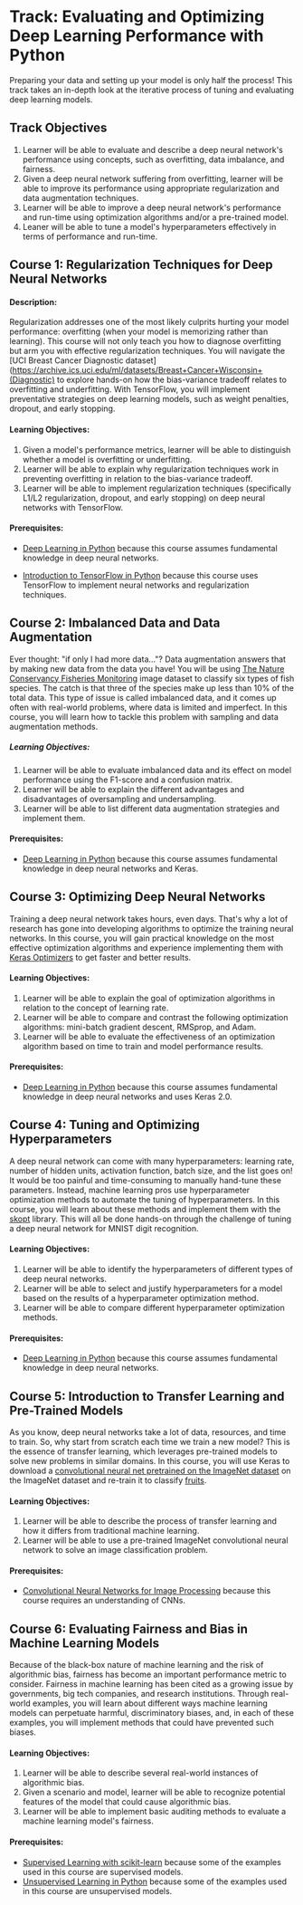 # Track: Evaluating and Optimizing Deep Learning Performance with Python

Preparing your data and setting up your model is only half the process! This track takes an in-depth look at the iterative process of tuning and evaluating deep learning models. 

## Track Objectives

1. Learner will be able to evaluate and describe a  deep neural network's performance using concepts, such as overfitting, data imbalance, and fairness.
2. Given a deep neural network suffering from overfitting, learner will be able to improve its performance using appropriate regularization and data augmentation techniques.
3. Learner will be able to improve a deep neural network's performance and run-time using optimization algorithms and/or a pre-trained model.
4. Leaner will be able to tune a model's hyperparameters effectively in terms of performance and run-time.



## Course 1: Regularization Techniques for Deep Neural Networks 

#### Description:

Regularization addresses one of the most likely culprits hurting your model performance:  overfitting (when your model is memorizing rather than learning). This course will not only teach you how to diagnose overfitting but arm you with effective regularization techniques. You will navigate the [UCI Breast Cancer Diagnostic dataset](https://archive.ics.uci.edu/ml/datasets/Breast+Cancer+Wisconsin+(Diagnostic) to explore hands-on how the bias-variance tradeoff relates to overfitting and underfitting. With TensorFlow, you will implement preventative strategies on deep learning models, such as weight penalties, dropout, and early stopping. 

#### Learning Objectives:

1. Given a model's performance metrics, learner will be able to distinguish whether a model is overfitting or underfitting.
2. Learner will be able to explain why regularization techniques work in preventing overfitting in relation to the bias-variance tradeoff.
3. Learner will be able to implement regularization techniques (specifically L1/L2 regularization, dropout, and early stopping) on deep neural networks with TensorFlow. 

#### Prerequisites:

- [Deep Learning in Python](https://www.datacamp.com/courses/deep-learning-in-python#!) because this course assumes fundamental knowledge in deep neural networks. 

- [Introduction to TensorFlow in Python](https://www.datacamp.com/courses/introduction-to-tensorflow-in-python) because this course uses TensorFlow to implement neural networks and regularization techniques. 


## Course 2: Imbalanced Data and Data Augmentation 

Ever thought: "if only I had more data…"? Data augmentation answers that by making new data from the data you have! You will be using  [The Nature Conservancy Fisheries Monitoring](https://www.kaggle.com/c/the-nature-conservancy-fisheries-monitoring) image dataset to classify six types of fish species. The catch is that three of the species make up less than 10% of the total data. This type of issue is called imbalanced data, and it comes up often with real-world problems, where data is limited and imperfect. In this course, you will learn how to tackle this problem with sampling and data augmentation methods. 

##### Learning Objectives:

1. Learner will be able to evaluate imbalanced data and its effect on model performance using the F1-score and a confusion matrix.
2. Learner will be able to explain the different advantages and disadvantages of oversampling and undersampling.
3. Learner will be able to list different data augmentation strategies and implement them.

#### Prerequisites:

- [Deep Learning in Python](https://www.datacamp.com/courses/deep-learning-in-python#!) because this course assumes fundamental knowledge in deep neural networks and Keras. 


## Course 3: Optimizing Deep Neural Networks

Training a deep neural network takes hours, even days. That's why a lot of research has gone into developing algorithms to optimize the training neural networks. In this course, you will gain practical knowledge on the most effective optimization algorithms and experience implementing them with [Keras Optimizers](https://keras.io/optimizers/) to get faster and better results. 

#### Learning Objectives:

1. Learner will be able to explain the goal of optimization algorithms in relation to the concept of learning rate.
2. Learner will be able to compare and contrast the following optimization algorithms: mini-batch gradient descent, RMSprop, and Adam.
3. Learner will be able to evaluate the effectiveness of an optimization algorithm based on time to train and model performance results.

#### Prerequisites:

- [Deep Learning in Python](https://www.datacamp.com/courses/deep-learning-in-python#!) because this course assumes fundamental knowledge in deep neural networks and uses Keras 2.0. 


## Course 4: Tuning and Optimizing Hyperparameters 

A deep neural network can come with many hyperparameters: learning rate, number of hidden units, activation function, batch size, and the list goes on! It would be too painful and time-consuming to manually hand-tune these parameters. Instead, machine learning pros use hyperparameter optimization methods to automate the tuning of hyperparameters. In this course, you will learn about these methods and implement them with the [skopt](https://scikit-optimize.github.io/) library. This will all be done hands-on through the challenge of tuning a deep neural network for MNIST digit recognition.

#### Learning Objectives:

1. Learner will be able to identify the hyperparameters of different types of deep neural networks.
2. Learner will be able to select and justify hyperparameters for a model based on the results of a hyperparameter optimization method.
3. Learner will be able to compare different hyperparameter optimization methods.

#### Prerequisites:

- [Deep Learning in Python](https://www.datacamp.com/courses/deep-learning-in-python#!) because this course assumes fundamental knowledge in deep neural networks. 


## Course 5: Introduction to Transfer Learning and Pre-Trained Models 

As you know, deep neural networks take a lot of data, resources, and time to train. So, why start from scratch each time we train a new model? This is the essence of transfer learning, which leverages pre-trained models to solve new problems in similar domains. In this course, you will use Keras to download a [convolutional neural net pretrained on the ImageNet dataset](https://keras.io/applications/#inceptionresnetv2) on the ImageNet dataset and re-train it to classify  [fruits](https://www.kaggle.com/moltean/fruits).  

#### Learning Objectives:

1. Learner will be able to describe the process of transfer learning and how it differs from traditional machine learning.
2. Learner will be able to use a pre-trained ImageNet convolutional neural network to solve an image classification problem.

#### Prerequisites:

- [Convolutional Neural Networks for Image Processing](https://www.datacamp.com/courses/convolutional-neural-networks-for-image-processing) because this course requires an understanding of CNNs.


## Course 6: Evaluating Fairness and Bias in Machine Learning Models 

Because of the black-box nature of machine learning and the risk of algorithmic bias, fairness has become an important performance metric to consider. Fairness in machine learning has been cited as a growing issue by governments, big tech companies, and research institutions. Through real-world examples, you will learn about different ways machine learning models can perpetuate harmful, discriminatory biases, and, in each of these examples, you will implement methods that could have prevented such biases. 

#### Learning Objectives:

1. Learner will be able to describe several real-world instances of algorithmic bias. 
2. Given a scenario and model, learner will be able to recognize potential features of the model that could cause algorithmic bias.
3. Learner will be able to implement basic auditing methods to evaluate a machine learning model's fairness. 

#### Prerequisites:

- [Supervised Learning with scikit-learn](https://www.datacamp.com/courses/supervised-learning-with-scikit-learn) because some of the examples used in this course are supervised models.
- [Unsupervised Learning in Python](https://www.datacamp.com/courses/unsupervised-learning-in-python) because some of the examples used in this course are unsupervised models.

